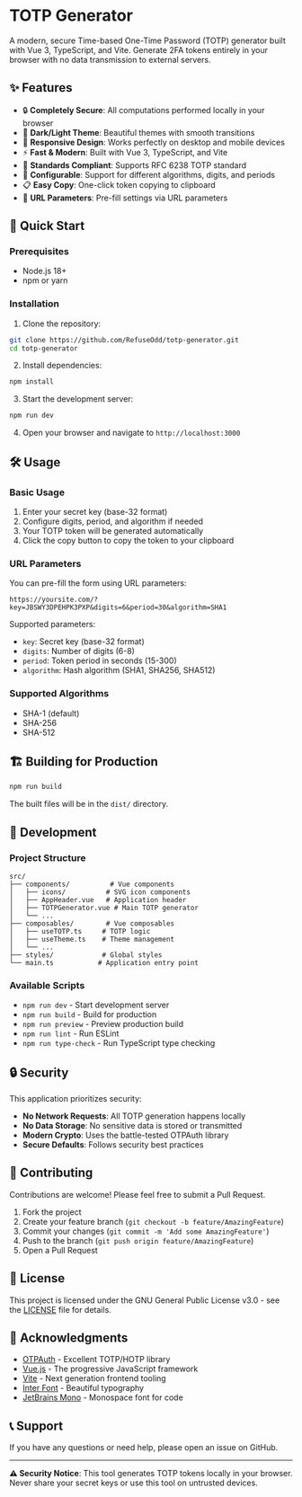 # TOTP Generator

A modern, secure Time-based One-Time Password (TOTP) generator built with Vue 3, TypeScript, and Vite. Generate 2FA tokens entirely in your browser with no data transmission to external servers.


## ✨ Features

- 🔒 **Completely Secure**: All computations performed locally in your browser
- 🌙 **Dark/Light Theme**: Beautiful themes with smooth transitions
- 📱 **Responsive Design**: Works perfectly on desktop and mobile devices
- ⚡ **Fast & Modern**: Built with Vue 3, TypeScript, and Vite
- 🎯 **Standards Compliant**: Supports RFC 6238 TOTP standard
- 🔧 **Configurable**: Support for different algorithms, digits, and periods
- 📋 **Easy Copy**: One-click token copying to clipboard
- 🔗 **URL Parameters**: Pre-fill settings via URL parameters

## 🚀 Quick Start

### Prerequisites

- Node.js 18+ 
- npm or yarn

### Installation

1. Clone the repository:
```bash
git clone https://github.com/RefuseOdd/totp-generator.git
cd totp-generator
```

2. Install dependencies:
```bash
npm install
```

3. Start the development server:
```bash
npm run dev
```

4. Open your browser and navigate to `http://localhost:3000`

## 🛠️ Usage

### Basic Usage

1. Enter your secret key (base-32 format)
2. Configure digits, period, and algorithm if needed
3. Your TOTP token will be generated automatically
4. Click the copy button to copy the token to your clipboard

### URL Parameters

You can pre-fill the form using URL parameters:

```
https://yoursite.com/?key=JBSWY3DPEHPK3PXP&digits=6&period=30&algorithm=SHA1
```

Supported parameters:
- `key`: Secret key (base-32 format)
- `digits`: Number of digits (6-8)
- `period`: Token period in seconds (15-300)
- `algorithm`: Hash algorithm (SHA1, SHA256, SHA512)

### Supported Algorithms

- SHA-1 (default)
- SHA-256
- SHA-512

## 🏗️ Building for Production

```bash
npm run build
```

The built files will be in the `dist/` directory.

## 🧪 Development

### Project Structure

```
src/
├── components/          # Vue components
│   ├── icons/          # SVG icon components
│   ├── AppHeader.vue   # Application header
│   ├── TOTPGenerator.vue # Main TOTP generator
│   └── ...
├── composables/        # Vue composables
│   ├── useTOTP.ts     # TOTP logic
│   ├── useTheme.ts    # Theme management
│   └── ...
├── styles/            # Global styles
└── main.ts           # Application entry point
```

### Available Scripts

- `npm run dev` - Start development server
- `npm run build` - Build for production
- `npm run preview` - Preview production build
- `npm run lint` - Run ESLint
- `npm run type-check` - Run TypeScript type checking

## 🔒 Security

This application prioritizes security:

- **No Network Requests**: All TOTP generation happens locally
- **No Data Storage**: No sensitive data is stored or transmitted
- **Modern Crypto**: Uses the battle-tested OTPAuth library
- **Secure Defaults**: Follows security best practices

## 🤝 Contributing

Contributions are welcome! Please feel free to submit a Pull Request.

1. Fork the project
2. Create your feature branch (`git checkout -b feature/AmazingFeature`)
3. Commit your changes (`git commit -m 'Add some AmazingFeature'`)
4. Push to the branch (`git push origin feature/AmazingFeature`)
5. Open a Pull Request

## 📄 License

This project is licensed under the GNU General Public License v3.0 - see the [LICENSE](LICENSE) file for details.

## 🙏 Acknowledgments

- [OTPAuth](https://github.com/hectorm/otpauth) - Excellent TOTP/HOTP library
- [Vue.js](https://vuejs.org/) - The progressive JavaScript framework
- [Vite](https://vitejs.dev/) - Next generation frontend tooling
- [Inter Font](https://rsms.me/inter/) - Beautiful typography
- [JetBrains Mono](https://www.jetbrains.com/mono/) - Monospace font for code

## 📞 Support

If you have any questions or need help, please open an issue on GitHub.

---

**⚠️ Security Notice**: This tool generates TOTP tokens locally in your browser. Never share your secret keys or use this tool on untrusted devices.

